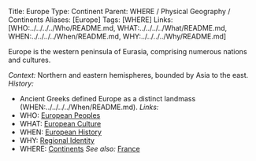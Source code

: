 Title: Europe
Type: Continent
Parent: WHERE / Physical Geography / Continents
Aliases: [Europe]
Tags: [WHERE]
Links: [WHO:../../../../Who/README.md, WHAT:../../../../What/README.md, WHEN:../../../../When/README.md, WHY:../../../../Why/README.md]

Europe is the western peninsula of Eurasia, comprising numerous nations and cultures.

_Context:_ Northern and eastern hemispheres, bounded by Asia to the east.
_History:_
- Ancient Greeks defined Europe as a distinct landmass (WHEN:../../../../When/README.md).
_Links:_
- WHO: [European Peoples](../../../../Who/)
- WHAT: [European Culture](../../../../What/)
- WHEN: [European History](../../../../When/)
- WHY: [Regional Identity](../../../../Why/)
- WHERE: [Continents](../)
_See also:_ [France](France/)
